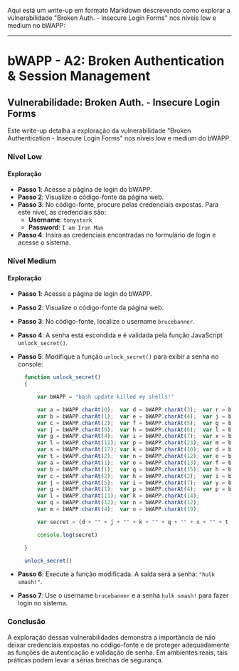 Aqui está um write-up em formato Markdown descrevendo como explorar a vulnerabilidade "Broken Auth. - Insecure Login Forms" nos níveis low e medium no bWAPP:

---

# bWAPP - A2: Broken Authentication & Session Management

## Vulnerabilidade: Broken Auth. - Insecure Login Forms

Este write-up detalha a exploração da vulnerabilidade "Broken Authentication - Insecure Login Forms" nos níveis low e medium do bWAPP.

### Nível Low

#### Exploração

- **Passo 1**: Acesse a página de login do bWAPP.
- **Passo 2**: Visualize o código-fonte da página web.
- **Passo 3**: No código-fonte, procure pelas credenciais expostas. Para este nível, as credenciais são:
  - **Username**: `tonystark`
  - **Password**: `I am Iron Man`
- **Passo 4**: Insira as credenciais encontradas no formulário de login e acesse o sistema.

### Nível Medium

#### Exploração

- **Passo 1**: Acesse a página de login do bWAPP.
- **Passo 2**: Visualize o código-fonte da página web.
- **Passo 3**: No código-fonte, localize o username `brucebanner`.
- **Passo 4**: A senha está escondida e é validada pela função JavaScript `unlock_secret()`.
- **Passo 5**: Modifique a função `unlock_secret()` para exibir a senha no console:
  
  ```javascript
    function unlock_secret()
    {

        var bWAPP = "bash update killed my shells!"

        var a = bWAPP.charAt(0);  var d = bWAPP.charAt(3);  var r = bWAPP.charAt(16);
        var b = bWAPP.charAt(1);  var e = bWAPP.charAt(4);  var j = bWAPP.charAt(9);
        var c = bWAPP.charAt(2);  var f = bWAPP.charAt(5);  var g = bWAPP.charAt(4);
        var j = bWAPP.charAt(9);  var h = bWAPP.charAt(6);  var l = bWAPP.charAt(11);
        var g = bWAPP.charAt(4);  var i = bWAPP.charAt(7);  var x = bWAPP.charAt(4);
        var l = bWAPP.charAt(11); var p = bWAPP.charAt(23); var m = bWAPP.charAt(4);
        var s = bWAPP.charAt(17); var k = bWAPP.charAt(10); var d = bWAPP.charAt(23);
        var t = bWAPP.charAt(2);  var n = bWAPP.charAt(12); var e = bWAPP.charAt(4);
        var a = bWAPP.charAt(1);  var o = bWAPP.charAt(13); var f = bWAPP.charAt(5);
        var b = bWAPP.charAt(1);  var q = bWAPP.charAt(15); var h = bWAPP.charAt(9);
        var c = bWAPP.charAt(2);  var h = bWAPP.charAt(2);  var i = bWAPP.charAt(7);
        var j = bWAPP.charAt(5);  var i = bWAPP.charAt(7);  var y = bWAPP.charAt(22);
        var g = bWAPP.charAt(1);  var p = bWAPP.charAt(4);  var p = bWAPP.charAt(28);
        var l = bWAPP.charAt(11); var k = bWAPP.charAt(14);
        var q = bWAPP.charAt(12); var n = bWAPP.charAt(12);
        var m = bWAPP.charAt(4);  var o = bWAPP.charAt(19);

        var secret = (d + "" + j + "" + k + "" + q + "" + x + "" + t + "" +o + "" + g + "" + h + "" + d + "" + p);

        console.log(secret)

    }

    unlock_secret()
  ```

- **Passo 6**: Execute a função modificada. A saída será a senha: `"hulk smash!"`.
- **Passo 7**: Use o username `brucebanner` e a senha `hulk smash!` para fazer login no sistema.

### Conclusão

A exploração dessas vulnerabilidades demonstra a importância de não deixar credenciais expostas no código-fonte e de proteger adequadamente as funções de autenticação e validação de senha. Em ambientes reais, tais práticas podem levar a sérias brechas de segurança.

